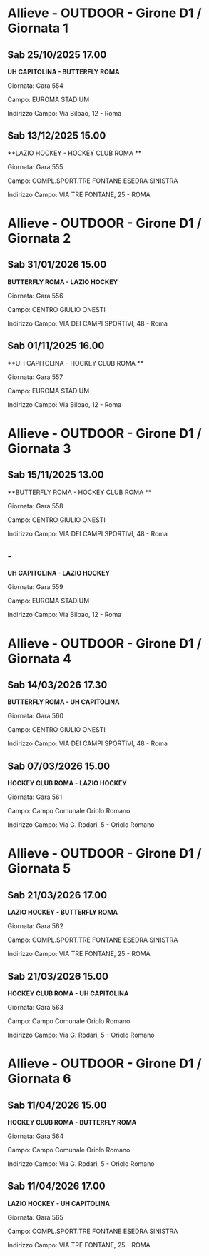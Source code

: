 # Allieve - OUTDOOR  - Girone D1 / Giornata 1
## Sab 25/10/2025 17.00
**UH CAPITOLINA - BUTTERFLY ROMA**

Giornata: Gara 554

Campo: EUROMA STADIUM 

Indirizzo Campo:  Via Bilbao, 12 - Roma



## Sab 13/12/2025 15.00
**LAZIO HOCKEY - HOCKEY CLUB ROMA **

Giornata: Gara 555

Campo: COMPL.SPORT.TRE FONTANE ESEDRA SINISTRA 

Indirizzo Campo:  VIA TRE FONTANE, 25 - ROMA


# Allieve - OUTDOOR  - Girone D1 / Giornata 2
## Sab 31/01/2026 15.00
**BUTTERFLY ROMA - LAZIO HOCKEY**

Giornata: Gara 556

Campo: CENTRO GIULIO ONESTI 

Indirizzo Campo:  VIA DEI CAMPI SPORTIVI, 48 - Roma



## Sab 01/11/2025 16.00
**UH CAPITOLINA - HOCKEY CLUB ROMA **

Giornata: Gara 557

Campo: EUROMA STADIUM 

Indirizzo Campo:  Via Bilbao, 12 - Roma


# Allieve - OUTDOOR  - Girone D1 / Giornata 3
## Sab 15/11/2025 13.00
**BUTTERFLY ROMA - HOCKEY CLUB ROMA **

Giornata: Gara 558

Campo: CENTRO GIULIO ONESTI 

Indirizzo Campo:  VIA DEI CAMPI SPORTIVI, 48 - Roma



## -
**UH CAPITOLINA - LAZIO HOCKEY**

Giornata: Gara 559

Campo: EUROMA STADIUM 

Indirizzo Campo:  Via Bilbao, 12 - Roma


# Allieve - OUTDOOR  - Girone D1 / Giornata 4
## Sab 14/03/2026 17.30
**BUTTERFLY ROMA - UH CAPITOLINA**

Giornata: Gara 560

Campo: CENTRO GIULIO ONESTI 

Indirizzo Campo:  VIA DEI CAMPI SPORTIVI, 48 - Roma



## Sab 07/03/2026 15.00
**HOCKEY CLUB ROMA  - LAZIO HOCKEY**

Giornata: Gara 561

Campo: Campo Comunale Oriolo Romano 

Indirizzo Campo:  Via G. Rodari, 5 - Oriolo Romano


# Allieve - OUTDOOR  - Girone D1 / Giornata 5
## Sab 21/03/2026 17.00
**LAZIO HOCKEY - BUTTERFLY ROMA**

Giornata: Gara 562

Campo: COMPL.SPORT.TRE FONTANE ESEDRA SINISTRA 

Indirizzo Campo:  VIA TRE FONTANE, 25 - ROMA



## Sab 21/03/2026 15.00
**HOCKEY CLUB ROMA  - UH CAPITOLINA**

Giornata: Gara 563

Campo: Campo Comunale Oriolo Romano 

Indirizzo Campo:  Via G. Rodari, 5 - Oriolo Romano


# Allieve - OUTDOOR  - Girone D1 / Giornata 6
## Sab 11/04/2026 15.00
**HOCKEY CLUB ROMA  - BUTTERFLY ROMA**

Giornata: Gara 564

Campo: Campo Comunale Oriolo Romano 

Indirizzo Campo:  Via G. Rodari, 5 - Oriolo Romano



## Sab 11/04/2026 17.00
**LAZIO HOCKEY - UH CAPITOLINA**

Giornata: Gara 565

Campo: COMPL.SPORT.TRE FONTANE ESEDRA SINISTRA 

Indirizzo Campo:  VIA TRE FONTANE, 25 - ROMA


